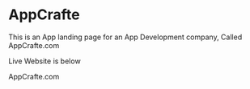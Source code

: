 # AppCrafte
This is an App landing page for an App Development company, Called AppCrafte.com



Live Website is below 

AppCrafte.com
